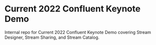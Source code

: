 # Current 2022 Confluent Keynote Demo
Internal repo for Current 2022 Confluent Keynote Demo covering Stream Designer, Stream Sharing, and Stream Catalog. 
